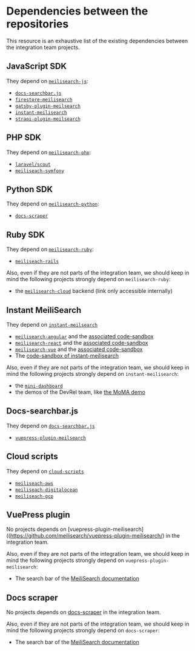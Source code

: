 # Dependencies between the repositories

This resource is an exhaustive list of the existing dependencies between the integration team projects.

## JavaScript SDK

They depend on [`meilisearch-js`](https://github.com/meilisearch/meilisearch-js):
- [`docs-searchbar.js`](https://github.com/meilisearch/docs-searchbar.js)
- [`firestore-meilisearch`](https://github.com/meilisearch/firestore-meilisearch/)
- [`gatsby-plugin-meilsearch`](https://github.com/meilisearch/gatsby-plugin-meilisearch/)
- [`instant-meilisearch`](https://github.com/meilisearch/instant-meilisearch/)
- [`strapi-plugin-meilsearch`](https://github.com/meilisearch/strapi-plugin-meilisearch/)

## PHP SDK

They depend on [`meilisearch-php`](https://github.com/meilisearch/meilisearch-php):
- [`laravel/scout`](https://github.com/laravel/scout)
- [`meiliseach-symfony`](https://github.com/meilisearch/meilisearch-symfony/)

## Python SDK

They depend on [`meilisearch-python`](https://github.com/meilisearch/meilisearch-python):
- [`docs-scraper`](https://github.com/meilisearch/docs-scraper/)

## Ruby SDK

They depend on [`meilisearch-ruby`](https://github.com/meilisearch/meilisearch-ruby):
- [`meiliseach-rails`](https://github.com/meilisearch/meilisearch-rails/)

Also, even if they are not parts of the integration team, we should keep in mind the following projects strongly depend on `meilisearch-ruby`:
- the [`meilisearch-cloud`](https://github.com/meilisearch/meilisearch-cloud) backend (link only accessible internally)

## Instant MeiliSearch

They depend on [`instant-meilsearch`](https://github.com/meilisearch/instant-meilisearch/)
- [`meilisearch-angular`](https://github.com/meilisearch/meilisearch-angular/) and the [associated code-sandbox](https://codesandbox.io/s/im-angularis-7xipe?file=/src/app/app.component.ts)
- [`meilisearch-react`](https://github.com/meilisearch/meilisearch-react/) and the [associated code-sandbox](https://codesandbox.io/s/ms-react-is-sh9ud?fontsize=14&hidenavigation=1&theme=dark)
- [`meilisearch-vue`](https://github.com/meilisearch/meilisearch-vue/) and the [associated code-sandbox](https://codesandbox.io/s/ms-vue-is-1d6bi?fontsize=14&hidenavigation=1&theme=dark)
- The [code-sandbox of instant-meilisearch](https://codesandbox.io/s/ms-is-mese9?fontsize=14&hidenavigation=1&theme=dark)

Also, even if they are not parts of the integration team, we should keep in mind the following projects strongly depend on `instant-meilisearch`:
- the [`mini-dashboard`](https://github.com/meilisearch/mini-dashboard)
- the demos of the DevRel team, like [the MoMA demo](https://github.com/meilisearch/demo-MoMA)

## Docs-searchbar.js

They depend on [`docs-searchbar.js`](https://github.com/meilisearch/docs-searchbar.js)
- [`vuepress-plugin-meilsearch`](https://github.com/meilisearch/vuepress-plugin-meilisearch/)

## Cloud scripts

They depend on [`cloud-scripts`](https://github.com/meilisearch/cloud-scripts)
- [`meiliseach-aws`](https://github.com/meilisearch/meilisearch-aws/)
- [`meiliseach-digitalocean`](https://github.com/meilisearch/meilisearch-gcp/)
- [`meiliseach-gcp`](https://github.com/meilisearch/meilisearch-gcp/)

## VuePress plugin

No projects depends on [vuepress-plugin-meilisearch]((https://github.com/meilisearch/vuepress-plugin-meilisearch/) in the integration team.

Also, even if they are not parts of the integration team, we should keep in mind the following projects strongly depend on `vuepress-plugin-meilisearch`:
- The search bar of the [MeiliSearch documentation](https://github.com/meilisearch/documentation/)

## Docs scraper

No projects depends on [docs-scraper](https://github.com/meilisearch/docs-scraper/) in the integration team.

Also, even if they are not parts of the integration team, we should keep in mind the following projects strongly depend on `docs-scraper`:
- The search bar of the [MeiliSearch documentation](https://github.com/meilisearch/documentation/)

